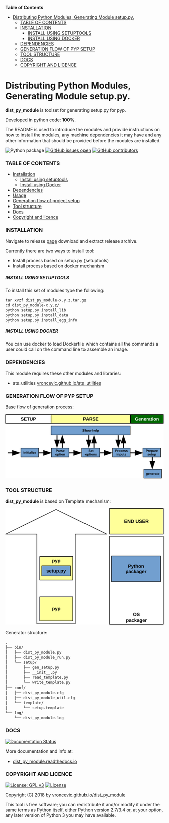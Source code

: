 <!-- START doctoc generated TOC please keep comment here to allow auto update -->
<!-- DON'T EDIT THIS SECTION, INSTEAD RE-RUN doctoc TO UPDATE -->
**Table of Contents**

- [Distributing Python Modules, Generating Module setup.py.](#distributing-python-modules-generating-module-setuppy)
    - [TABLE OF CONTENTS](#table-of-contents)
    - [INSTALLATION](#installation)
        - [INSTALL USING SETUPTOOLS](#install-using-setuptools)
        - [INSTALL USING DOCKER](#install-using-docker)
    - [DEPENDENCIES](#dependencies)
    - [GENERATION FLOW OF PYP SETUP](#generation-flow-of-pyp-setup)
    - [TOOL STRUCTURE](#tool-structure)
    - [DOCS](#docs)
    - [COPYRIGHT AND LICENCE](#copyright-and-licence)

<!-- END doctoc generated TOC please keep comment here to allow auto update -->

# Distributing Python Modules, Generating Module setup.py.

**dist_py_module** is toolset for generating setup.py for pyp.

Developed in python code: **100%**.

The README is used to introduce the modules and provide instructions on
how to install the modules, any machine dependencies it may have and any
other information that should be provided before the modules are installed.

![Python package](https://github.com/vroncevic/dist_py_module/workflows/Python%20package/badge.svg?branch=master)
 [![GitHub issues open](https://img.shields.io/github/issues/vroncevic/dist_py_module.svg)](https://github.com/vroncevic/dist_py_module/issues)
 [![GitHub contributors](https://img.shields.io/github/contributors/vroncevic/dist_py_module.svg)](https://github.com/vroncevic/dist_py_module/graphs/contributors)

### TABLE OF CONTENTS

- [Installation](#installation)
    * [Install using setuptools](#install-using-setuptools)
    * [Install using Docker](#install-using-docker)
- [Dependencies](#dependencies)
- [Usage](#usage)
- [Generation flow of project setup](#generation-flow-of-project-setup)
- [Tool structure](#tool-structure)
- [Docs](#docs)
- [Copyright and licence](#copyright-and-licence)

### INSTALLATION

Navigate to release [page](https://github.com/vroncevic/dist_py_module/releases/tag/v1.0) download and extract release archive.

Currently there are two ways to install tool:
* Install process based on setup.py (setuptools)
* Install process based on docker mechanism

##### INSTALL USING SETUPTOOLS

To install this set of modules type the following:
```
tar xvzf dist_py_module-x.y.z.tar.gz
cd dist_py_module-x.y.z/
python setup.py install_lib
python setup.py install_data
python setup.py install_egg_info
```

##### INSTALL USING DOCKER

You can use docker to load Dockerfile which contains all the commands
a user could call on the command line to assemble an image.

### DEPENDENCIES

This module requires these other modules and libraries:

* ats_utilities [vroncevic.github.io/ats_utilities](https://vroncevic.github.io/ats_utilities)

### GENERATION FLOW OF PYP SETUP

Base flow of generation process:

![alt tag](https://raw.githubusercontent.com/vroncevic/dist_py_module/dev/docs/python_setup_flow.png)

### TOOL STRUCTURE

**dist_py_module** is based on Template mechanism:

![alt tag](https://raw.githubusercontent.com/vroncevic/dist_py_module/dev/docs/python_setup.png)

Generator structure:

```
.
├── bin/
│   ├── dist_py_module.py
│   ├── dist_py_module_run.py
│   └── setup/
│       ├── gen_setup.py
│       ├── __init__.py
│       ├── read_template.py
│       └── write_template.py
├── conf/
│   ├── dist_py_module.cfg
│   ├── dist_py_module_util.cfg
│   └── template/
│       └── setup.template
└── log/
    └── dist_py_module.log
```

### DOCS

[![Documentation Status](https://readthedocs.org/projects/dist_py_module/badge/?version=latest)](https://dist_py_module.readthedocs.io/en/latest/?badge=latest)

More documentation and info at:

* [dist_py_module.readthedocs.io](https://dist_py_module.readthedocs.io/en/latest/)

### COPYRIGHT AND LICENCE

[![License: GPL v3](https://img.shields.io/badge/License-GPLv3-blue.svg)](https://www.gnu.org/licenses/gpl-3.0) [![License](https://img.shields.io/badge/License-Apache%202.0-blue.svg)](https://opensource.org/licenses/Apache-2.0)

Copyright (C) 2018 by [vroncevic.github.io/dist_py_module](https://vroncevic.github.io/dist_py_module)

This tool is free software; you can redistribute it and/or modify
it under the same terms as Python itself, either Python version 2.7/3.4 or,
at your option, any later version of Python 3 you may have available.

